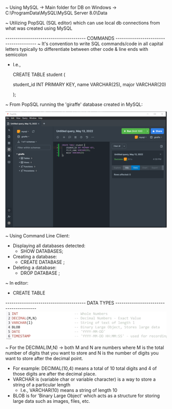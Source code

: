 ~ Using MySQL -> Main folder for DB on Windows -> C:\ProgramData\MySQL\MySQL Server 8.0\Data

~ Utilizing PopSQL (SQL editor) which can use local db connections from what was created using MySQL

--------------------------------------- COMMANDS ---------------------------------------
~ It's convention to write SQL commands/code in all capital letters typically to differentiate between other code & line ends with semicolon
  - I.e., 
    
    CREATE TABLE student
    (
    
      student_id INT PRIMARY KEY,
      name VARCHAR(25),
      major VARCHAR(20)
      
    );
    
~ From PopSQL running the 'giraffe' database created in MySQL:

<img src = "Images/PopSQL-First-Table.PNG">
    
~ Using Command Line Client:
  - Displaying all databases detected:
    - SHOW DATABASES;
  - Creating a database:
    - CREATE DATABASE <db name>;
  - Deleting a database:
    - DROP DATABASE <db name>;
  
~ In editor:
  - CREATE TABLE
  
--------------------------------------- DATA TYPES ---------------------------------------
<img src = "Images/Basic-Types.PNG">

~ For the DECIMAL(M,N) -> both M and N are numbers where M is the total number of digits that you want to store and N is the number of digits you want to store after the decimal point. 
  - For example: DECIMAL(10,4) means a total of 10 total digits and 4 of those digits are after the decimal place. 
  - VARCHAR is (variable char or variable character) is a way to store a string of a particular length
    - I.e., VARCHAR(10) means a string of length 10
  - BLOB is for 'Binary Large Object' which acts as a structure for storing large data such as images, files, etc.
